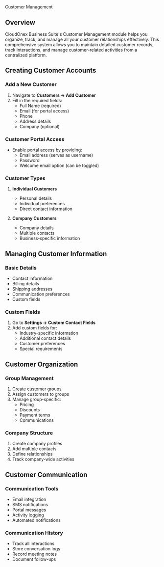 #

Customer Management

## Overview

CloudOnex Business Suite's Customer Management module helps you organize, track, and manage all your customer relationships effectively. This comprehensive system allows you to maintain detailed customer records, track interactions, and manage customer-related activities from a centralized platform.

## Creating Customer Accounts

### Add a New Customer

1.  Navigate to **Customers → Add Customer**
2.  Fill in the required fields:
    - Full Name (required)
    - Email (for portal access)
    - Phone
    - Address details
    - Company (optional)

### Customer Portal Access

- Enable portal access by providing:
  - Email address (serves as username)
  - Password
  - Welcome email option (can be toggled)

### Customer Types

1.  **Individual Customers**

    - Personal details
    - Individual preferences
    - Direct contact information

2.  **Company Customers**

    - Company details
    - Multiple contacts
    - Business-specific information

## Managing Customer Information

### Basic Details

- Contact information
- Billing details
- Shipping addresses
- Communication preferences
- Custom fields

### Custom Fields

1.  Go to **Settings → Custom Contact Fields**
2.  Add custom fields for:
    - Industry-specific information
    - Additional contact details
    - Customer preferences
    - Special requirements

## Customer Organization

### Group Management

1.  Create customer groups
2.  Assign customers to groups
3.  Manage group-specific:
    - Pricing
    - Discounts
    - Payment terms
    - Communications

### Company Structure

1.  Create company profiles
2.  Add multiple contacts
3.  Define relationships
4.  Track company-wide activities

## Customer Communication

### Communication Tools

- Email integration
- SMS notifications
- Portal messages
- Activity logging
- Automated notifications

### Communication History

- Track all interactions
- Store conversation logs
- Record meeting notes
- Document follow-ups
